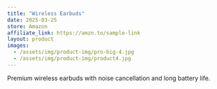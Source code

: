 ```yaml
---
title: "Wireless Earbuds"
date: 2025-03-25
store: Amazon
affiliate_link: https://amzn.to/sample-link
layout: product
images:
  - /assets/img/product-img/pro-big-4.jpg
  - /assets/img/product-img/product4.jpg
---
```

Premium wireless earbuds with noise cancellation and long battery life.
